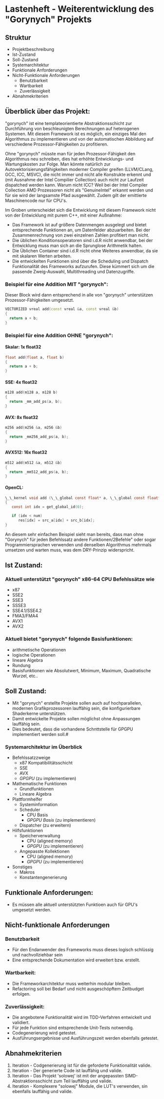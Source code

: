# Lastenheft - Weiterentwicklung des "Gorynych" Projekts

## Struktur

* Projektbeschreibung
* Ist-Zustand
* Soll-Zustand
* Systemarchitektur
* Funktionale Anforderungen
* Nicht-Funktionale Anforderungen
  * Benutzbarkeit
  * Wartbarkeit
  * Zuverlässigkeit
* Abnahmekriterien

## Überblick über das Projekt:
"gorynych" ist eine templateorientierte Abstraktionsschicht zur Durchführung von beschleunigten Berechnungen auf heterogenen Systemen.
Mit diesem Framework ist es möglich, ein einziges Mal den Algorithmus zu implementieren und von der automatischen Abbildung
auf verschiedene Prozessor-Fähigkeiten zu profitieren.

Ohne "gorynych" müsste man für jeden Prozessor-Fähigkeit den Algorithmus neu schreiben,
dies hat erhöhte Entwicklungs- und Wartungskosten zur Folge.
Man könnte natürlich zur Autovektorisierungsfähigkeiten moderner Compiler greifen (LLVM/CLang, GCC, ICC, MSVC), die nicht immer und nicht alle Konstrukte erkennt und (mit Ausnahme der Intel Compilier Collection) auch nicht zur Laufzeit dispatched werden kann. Warum nicht ICC? Weil bei der Intel Compiler Collection AMD Prozessoren nicht als "GenuineIntel" erkannt werden und für sie wird der langsamste Pfad ausgewählt.
Zudem gilt der emittierte Maschinencode nur für CPU's.

Im Groben unterscheidet sich die Entwicklung mit diesem Framework nicht von der Entwicklung mit purem C++, mit einer Außnahme:
* Das Framework ist auf größere Datenmengen ausgelegt und bietet entsprechende Funktionen an, um Datenfelder abzuarbeiten. Bei der Zusammenrechnung von zwei einzelnen Zahlen profitiert man nicht.
* Die üblichen Konditionsoperatoren sind i.d.R nicht anwendbar, bei der Entwicklung muss man sich an die Sprunglose Arithmetik halten.
* Die Üblichen Container sind i.d.R nicht ohne Weiteres anwendbar, da sie mit skalaren Werten arbeiten.
* Die entwickelten Funktionen sind über die Scheduling und Dispatch Funktionalität des Frameworks aufzurufen. Diese kümmert sich um die passende Zweig-Auswahl, Multithreading und Datenzugriffe.


### Beispiel für eine Addition MIT "gorynych":

Dieser Block wird dann entsprechend in alle von "gorynych" unterstützen Prozessor-Fähigkeiten umgesetzt.

```C++
VECTORIZED vreal add(const vreal &a, const vreal &b)
{
  return a + b;
}
```

### Beispiel für eine Addition OHNE "gorynych":


#### Skalar: 1x float32

```C++
float add(float a, float b)
{
  return a + b;
}
```

#### SSE: 4x float32

```C++
m128 add(m128 a, m128 b)
{
  return _mm_add_ps(a, b);
}
```

#### AVX: 8x float32

```C++
m256 add(m256 &a, m256 &b)
{
  return _mm256_add_ps(a, b);
}
```

#### AVX512: 16x float32
```C++
m512 add(m512 &a, m512 &b)
{
  return _mm512_add_ps(a, b);
}
```

#### OpenCL:

```C
\_\_kernel void add (\_\_global const float* a, \_\_global const float* b, \_\_global float* result, const int num)
{
   const int idx = get_global_id(0);

   if (idx < num)
      res[idx] = src_a[idx] + src_b[idx];
}
```

An diesem sehr einfachen Beispiel sieht man bereits, dass man ohne "Gorynych" für jeden
Befehlssatz andere Funktionen/2Befehle" oder sogar Programmiersprachen verwenden und denselben Algorithmus
mehrmals umsetzen und warten muss, was dem DRY-Prinzip widerspricht.

## Ist Zustand:

### Aktuell unterstützt "gorynych" x86-64 CPU Befehlssätze wie
* x87
* SSE2
* SSE3
* SSSE3
* SSE4.1/SSE4.2
* FMA3/FMA4
* AVX1
* AVX2

### Aktuell bietet "gorynych" folgende Basisfunktionen:
* arithmetische Operationen
* logische Operationen
* lineare Algebra
* Rundung
* Basisfunktionen wie Absolutwert, Minimum, Maximum, Quadratische Wurzel, etc..

## Soll Zustand:
* Mit "gorynych" erstellte Projekte sollen auch auf hochparallelen, modernen Grafikprozessoren lauffähig sein, die konfigurierbare Shaderkerne unterstützen.
* Damit entwickelte Projekte sollen möglichst ohne Anpassungen lauffähig sein.
* Dies bedeutet, dass die vorhandene Schnttstelle für GPGPU implementiert werden soll.#

### Systemarchitektur im Überblick

* Befehlssatzzweige
  * x87 Kompatibilitätsschicht
  * SSE
  * AVX
  * _GPGPU_ (zu implementieren)
* Mathematische Funktionen
  * Grundfunktionen
  * Lineare Algebra
* Plattformhelfer
  * Systeminformation
  * Scheduler
    * CPU Basis
    * _GPGPU Basis_ (zu implementieren)
  * Dispatcher (zu erweitern)
* Hilfsfunktionen
  * Speicherverwaltung
    * CPU (aligned memory)
    * _GPGPU_ (zu implementieren)
  * Angepasste Kollektionen
    * CPU (aligned memory)
    * _GPGPU_ (zu implementieren)
* Sonstiges
  * Makros
  * Konstantengenerierung

## Funktionale Anforderungen:
* Es müssen alle aktuell unterstützten Funktioen auch für GPU's umgesetzt werden.

## Nicht-funktionale Anforderungen

### Benutzbarkeit
* Für den Endanwender des Frameworks muss dieses logisch schlüssig und nachvollziehbar sein
* Eine entsprechende Dokumentation wird erweitert bzw. erstellt.

### Wartbarkeit:
* Die Frameworkarchitektur muss weiterhin modular bleiben.
* Refactoring soll bei Bedarf und nicht ausgeschöpftem Zeitbudget erfolgen.

### Zuverlässigkeit:
* Die angebotene Funktionalität wird im TDD-Verfahren entwickelt und validiert.
* Für jede Funktion sind entsprechende Unit-Tests notwendig.
* Codegenerierung wird getestet.
* Ausführungsergebnisse und Ausführungszeit werden ebenfalls getestet.

## Abnahmekriterien
1. Iteration - Codgenerierung ist für die geforderte Funktionalität valide.
2. Iteration - Der generierte Code ist lauffähig und valide.
3. Iteration - Das Projekt 'solowej' ist mit der angepassten SIMD-Abstraktionsschicht zum Teil lauffähig und valide.
4. Iteration - Komplexere "solowej" Module, die LUT's verwenden, sin ebenfalls lauffähig und valide.
